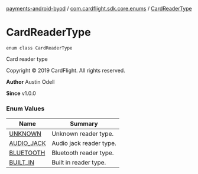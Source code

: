 [payments-android-byod](../../index.md) / [com.cardflight.sdk.core.enums](../index.md) / [CardReaderType](./index.md)

# CardReaderType

`enum class CardReaderType`

Card reader type

Copyright © 2019 CardFlight. All rights reserved.

**Author**
Austin Odell

**Since**
v1.0.0

### Enum Values

| Name | Summary |
|---|---|
| [UNKNOWN](-u-n-k-n-o-w-n.md) | Unknown reader type. |
| [AUDIO_JACK](-a-u-d-i-o_-j-a-c-k.md) | Audio jack reader type. |
| [BLUETOOTH](-b-l-u-e-t-o-o-t-h.md) | Bluetooth reader type. |
| [BUILT_IN](-b-u-i-l-t_-i-n.md) | Built in reader type. |
